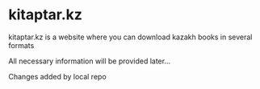 # kitaptar.kz
kitaptar.kz is a website where you can download kazakh books in several formats

All necessary information will be provided later...

Changes added by local repo

